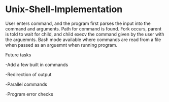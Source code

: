 # Unix-Shell-Implementation
User enters command, and the program first parses the input into the command and arguments.
Path for command is found.
Fork occurs, parent is told to wait for child, and child execv the command given by the user with the arguemnts.
Bash mode available where commands are read from a file when passed as an arguemnt when running program.

Future tasks

-Add a few built in commands

-Redirection of output

-Parallel commands

-Program error checks

